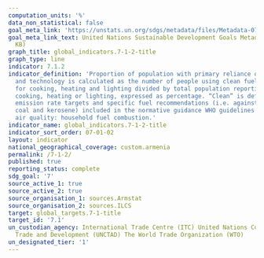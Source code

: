 ```yaml
---
computation_units: '%'
data_non_statistical: false
goal_meta_link: 'https://unstats.un.org/sdgs/metadata/files/Metadata-07-01-02.pdf '
goal_meta_link_text: United Nations Sustainable Development Goals Metadata (PDF 232
  KB)
graph_title: global_indicators.7-1-2-title
graph_type: line
indicator: 7.1.2
indicator_definition: 'Proportion of population with primary reliance on clean fuels
  and technology is calculated as the number of people using clean fuels and technologies
  for cooking, heating and lighting divided by total population reporting that any
  cooking, heating or lighting, expressed as percentage. “Clean” is defined by the
  emission rate targets and specific fuel recommendations (i.e. against unprocessed
  coal and kerosene) included in the normative guidance WHO guidelines for indoor
  air quality: household fuel combustion.'
indicator_name: global_indicators.7-1-2-title
indicator_sort_order: 07-01-02
layout: indicator
national_geographical_coverage: custom.armenia
permalink: /7-1-2/
published: true
reporting_status: complete
sdg_goal: '7'
source_active_1: true
source_active_2: true
source_organisation_1: sources.Armstat
source_organisation_2: sources.ILCS
target: global_targets.7-1-title
target_id: '7.1'
un_custodian_agency: International Trade Centre (ITC) United Nations Conference on
  Trade and Development (UNCTAD) The World Trade Organization (WTO)
un_designated_tier: '1'
---
```

